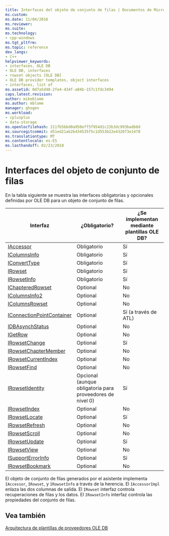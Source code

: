 ```yaml
---
title: Interfaces del objeto de conjunto de filas | Documentos de Microsoft
ms.custom: 
ms.date: 11/04/2016
ms.reviewer: 
ms.suite: 
ms.technology:
- cpp-windows
ms.tgt_pltfrm: 
ms.topic: reference
dev_langs:
- C++
helpviewer_keywords:
- interfaces, OLE DB
- OLE DB, interfaces
- rowset objects [OLE DB]
- OLE DB provider templates, object interfaces
- interfaces, list of
ms.assetid: 0d7a5d48-2fe4-434f-a84b-157c1fdc3494
caps.latest.revision: 
author: mikeblome
ms.author: mblome
manager: ghogen
ms.workload:
- cplusplus
- data-storage
ms.openlocfilehash: 211fb5bbd0a950eff5f954d1c23b3dc993badb0d
ms.sourcegitcommit: d51ed21ab2b434535f5c1d553b22e432073e1478
ms.translationtype: MT
ms.contentlocale: es-ES
ms.lasthandoff: 02/23/2018
---
```

# <a name="rowset-object-interfaces"></a>Interfaces del objeto de conjunto de filas
En la tabla siguiente se muestra las interfaces obligatorias y opcionales definidas por OLE DB para un objeto de conjunto de filas.  
  
|Interfaz|¿Obligatorio?|¿Se implementan mediante plantillas OLE DB?|  
|---------------|---------------|--------------------------------------|  
|[IAccessor](https://msdn.microsoft.com/en-us/library/ms719672.aspx)|Obligatorio|Sí|  
|[IColumnsInfo](https://msdn.microsoft.com/en-us/library/ms724541.aspx)|Obligatorio|Sí|  
|[IConvertType](https://msdn.microsoft.com/en-us/library/ms715926.aspx)|Obligatorio|Sí|  
|[IRowset](https://msdn.microsoft.com/en-us/library/ms720986.aspx)|Obligatorio|Sí|  
|[IRowsetInfo](https://msdn.microsoft.com/en-us/library/ms724541.aspx)|Obligatorio|Sí|  
|[IChapteredRowset](https://msdn.microsoft.com/en-us/library/ms718180.aspx)|Optional|No|  
|[IColumnsInfo2](https://msdn.microsoft.com/en-us/library/ms712953.aspx)|Optional|No|  
|[IColumnsRowset](https://msdn.microsoft.com/en-us/library/ms722657.aspx)|Optional|No|  
|[IConnectionPointContainer](http://msdn.microsoft.com/library/windows/desktop/ms683857)|Optional|Sí (a través de ATL)|  
|[IDBAsynchStatus](https://msdn.microsoft.com/en-us/library/ms709832.aspx)|Optional|No|  
|[IGetRow](https://msdn.microsoft.com/en-us/library/ms718047.aspx)|Optional|No|  
|[IRowsetChange](https://msdn.microsoft.com/en-us/library/ms715790.aspx)|Optional|Sí|  
|[IRowsetChapterMember](https://msdn.microsoft.com/en-us/library/ms725430.aspx)|Optional|No|  
|[IRowsetCurrentIndex](https://msdn.microsoft.com/en-us/library/ms709700.aspx)|Optional|No|  
|[IRowsetFind](https://msdn.microsoft.com/en-us/library/ms724221.aspx)|Optional|No|  
|[IRowsetIdentity](https://msdn.microsoft.com/en-us/library/ms715913.aspx)|Opcional (aunque obligatoria para proveedores de nivel 0)|Sí|  
|[IRowsetIndex](https://msdn.microsoft.com/en-us/library/ms719604.aspx)|Optional|No|  
|[IRowsetLocate](https://msdn.microsoft.com/en-us/library/ms721190.aspx)|Optional|Sí|  
|[IRowsetRefresh](https://msdn.microsoft.com/en-us/library/ms714892.aspx)|Optional|No|  
|[IRowsetScroll](https://msdn.microsoft.com/en-us/library/ms712984.aspx)|Optional|No|  
|[IRowsetUpdate](https://msdn.microsoft.com/en-us/library/ms714401.aspx)|Optional|Sí|  
|[IRowsetView](https://msdn.microsoft.com/en-us/library/ms709755.aspx)|Optional|No|  
|[ISupportErrorInfo](https://msdn.microsoft.com/en-us/library/ms715816.aspx)|Optional|Sí|  
|[IRowsetBookmark](https://msdn.microsoft.com/en-us/library/ms714246.aspx)|Optional|No|  
  
 El objeto de conjunto de filas generados por el asistente implementa `IAccessor`, `IRowset`, y `IRowsetInfo` a través de la herencia. El `IAccessorImpl` enlaza las dos columnas de salida. El `IRowset` interfaz controla recuperaciones de filas y los datos. El `IRowsetInfo` interfaz controla las propiedades del conjunto de filas.  
  
## <a name="see-also"></a>Vea también  
 [Arquitectura de plantillas de proveedores OLE DB](../../data/oledb/ole-db-provider-template-architecture.md)